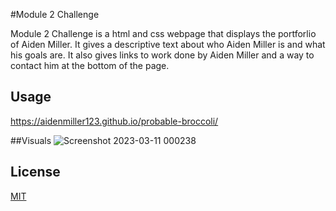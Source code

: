 #Module 2 Challenge

Module 2 Challenge is a html and css webpage that displays the portforlio of Aiden Miller. 
It gives a descriptive text about who Aiden Miller is and what his goals are.
It also gives links to work done by Aiden Miller and a way to contact him at the bottom of the 
page.


## Usage
https://aidenmiller123.github.io/probable-broccoli/


##Visuals
![Screenshot 2023-03-11 000238](https://user-images.githubusercontent.com/123018143/224465982-53ba190e-42ee-4a5a-adef-9ceb291599b6.png)


## License

[MIT](https://choosealicense.com/licenses/mit/)

